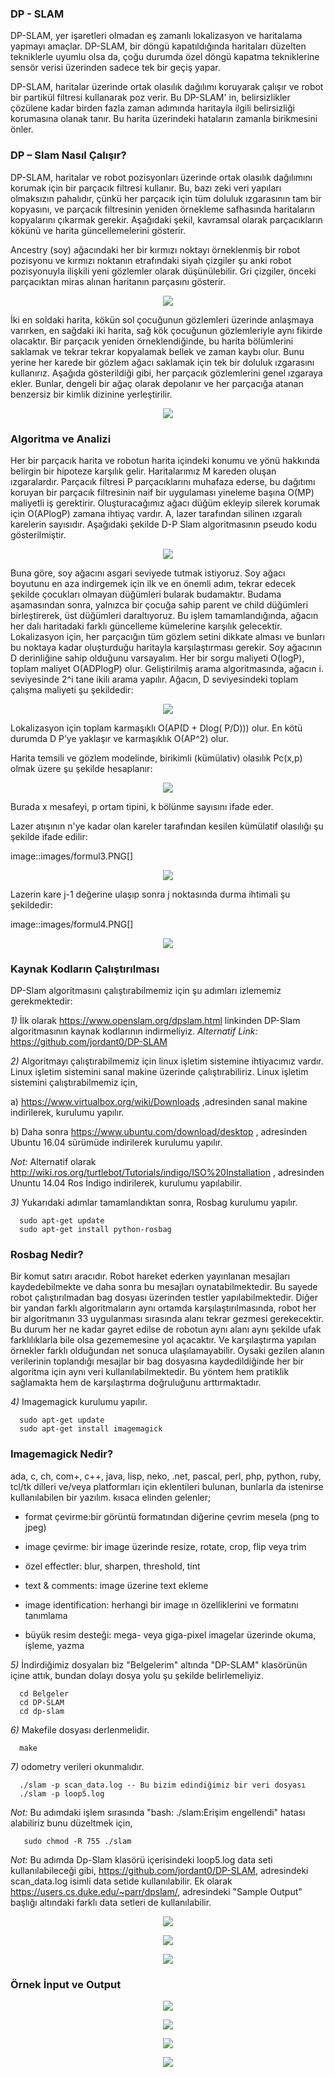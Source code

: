 ### DP - SLAM

DP-SLAM,
yer işaretleri olmadan eş zamanlı lokalizasyon ve haritalama yapmayı amaçlar. DP-SLAM, bir döngü kapatıldığında haritaları düzelten tekniklerle uyumlu olsa da, çoğu durumda özel döngü kapatma tekniklerine sensör verisi üzerinden sadece tek bir geçiş yapar.

DP-SLAM, haritalar üzerinde ortak olasılık dağılımı koruyarak çalışır ve robot bir partikül filtresi kullanarak poz verir. Bu DP-SLAM' in, belirsizlikler çözülene kadar birden fazla zaman adımında haritayla ilgili belirsizliği korumasına olanak tanır. Bu harita üzerindeki hataların zamanla birikmesini önler.

### DP – Slam Nasıl Çalışır?

DP-SLAM, haritalar ve robot pozisyonları üzerinde ortak olasılık dağılımını korumak için bir parçacık filtresi kullanır. Bu, bazı zeki veri yapıları olmaksızın pahalıdır, çünkü her parçacık için tüm doluluk ızgarasının tam bir kopyasını, ve parçacık filtresinin yeniden örnekleme safhasında haritaların kopyalarını çıkarmak gerekir. Aşağıdaki şekil, kavramsal olarak parçacıkların kökünü ve harita güncellemelerini gösterir.

Ancestry (soy) ağacındaki her bir kırmızı noktayı örneklenmiş bir robot pozisyonu ve kırmızı noktanın etrafındaki siyah çizgiler şu anki robot pozisyonuyla ilişkili yeni gözlemler olarak düşünülebilir. Gri çizgiler, önceki parçacıktan miras alınan haritanın parçasını gösterir.

<p align="center"><img src="images/maps.png"></p> 

İki en soldaki harita, kökün sol çocuğunun gözlemleri üzerinde anlaşmaya varırken, en sağdaki iki harita, sağ kök çocuğunun gözlemleriyle aynı fikirde olacaktır. Bir parçacık yeniden örneklendiğinde, bu harita bölümlerini saklamak ve tekrar tekrar kopyalamak bellek ve zaman kaybı olur. Bunu yerine her karede bir gözlem ağacı saklamak için tek bir doluluk ızgarasını kullanırız. Aşağıda gösterildiği gibi, her parçacık gözlemlerini genel ızgaraya ekler. Bunlar, dengeli bir ağaç olarak depolanır ve her parçacığa atanan benzersiz bir kimlik dizinine yerleştirilir.

<p align="center"><img src="images/otree.png"></p> 

### Algoritma ve Analizi

Her bir parçacık harita ve robotun harita içindeki konumu ve yönü hakkında belirgin bir hipoteze karşılık gelir. Haritalarımız M kareden oluşan ızgaralardır. Parçacık filtresi P parçacıklarını muhafaza ederse, bu dağıtımı koruyan bir parçacık filtresinin naif bir uygulaması yineleme başına O(MP) maliyetli iş gerektirir.
Oluşturacağımız ağacı düğüm ekleyip silerek korumak için O(APlogP) zamana ihtiyaç vardır.  A, lazer tarafından silinen ızgaralı karelerin sayısıdır. 
Aşağıdaki şekilde D-P Slam algoritmasının pseudo kodu gösterilmiştir.

<p align="center"><img src="images/sahtekod.PNG"></p>

Buna göre, soy ağacını asgari seviyede tutmak istiyoruz. Soy ağacı boyutunu en aza indirgemek için ilk ve en önemli adım, tekrar edecek şekilde çocukları olmayan düğümleri bularak budamaktır. Budama aşamasından sonra, yalnızca bir çocuğa sahip parent ve child düğümleri birleştirerek, üst düğümleri daraltıyoruz. Bu işlem tamamlandığında, ağacın her dalı haritadaki farklı güncelleme kümelerine karşılık gelecektir.
Lokalizasyon için, her parçacığın tüm gözlem setini dikkate alması ve bunları bu noktaya kadar oluşturduğu haritayla karşılaştırması gerekir.  Soy ağacının D derinliğine sahip olduğunu varsayalım. Her bir sorgu maliyeti O(logP), toplam maliyet O(ADPlogP) olur.
Geliştirilmiş arama algoritmasında, ağacın i. seviyesinde 2^i tane ikili arama yapılır. Ağacın, D seviyesindeki toplam çalışma maliyeti şu şekildedir:

<p align="center"><img src="images/formul1.PNG"></p>

Lokalizasyon için toplam karmaşıklı O(AP(D + Dlog( P/D))) olur. En kötü durumda D P’ye yaklaşır ve karmaşıklık O(AP^2) olur.

Harita temsili ve gözlem modelinde, birikimli (kümülativ) olasılık Pc(x,p) olmak üzere şu şekilde hesaplanır:

<p align="center"><img src="images/formul2.PNG"></p>

Burada x mesafeyi, p ortam tipini, k bölünme sayısını ifade eder.

Lazer atışının n'ye kadar olan kareler tarafından kesilen kümülatif olasılığı şu şekilde ifade edilir:

image::images/formul3.PNG[]
<p align="center"><img src="images/maps.png"></p>

Lazerin kare j-1 değerine ulaşıp sonra j noktasında durma ihtimali şu şekildedir:

image::images/formul4.PNG[]
<p align="center"><img src="images/maps.png"></p>

### Kaynak Kodların Çalıştırılması

DP-Slam algoritmasını çalıştırabilmemiz için şu adımları izlememiz gerekmektedir:

*1)* İlk olarak https://www.openslam.org/dpslam.html linkinden DP-Slam algoritmasının kaynak kodlarının indirmeliyiz.
*Alternatif Link:* https://github.com/jordant0/DP-SLAM


*2)* Algoritmayı çalıştırabilmemiz için linux işletim sistemine ihtiyacımız vardır. Linux işletim sistemini sanal makine üzerinde çalıştırabiliriz. Linux işletim sistemini çalıştırabilmemiz için,

a) https://www.virtualbox.org/wiki/Downloads ,adresinden sanal makine indirilerek, kurulumu yapılır.

b) Daha sonra https://www.ubuntu.com/download/desktop , adresinden Ubuntu 16.04 sürümüde indirilerek kurulumu yapılır.

*Not:* Alternatif olarak  http://wiki.ros.org/turtlebot/Tutorials/indigo/ISO%20Installation , adresinden Ununtu 14.04 Ros İndigo indirilerek, kurulumu yapılabilir.
  
  
*3)* Yukarıdaki adımlar tamamlandıktan sonra, Rosbag kurulumu yapılır.

      sudo apt-get update
      sudo apt-get install python-rosbag


### Rosbag Nedir?

Bir komut satırı aracıdır. Robot hareket ederken yayınlanan mesajları kaydedebilmekte ve daha sonra bu mesajları oynatabilmektedir. Bu sayede robot çalıştırılmadan bag dosyası üzerinden testler yapılabilmektedir. Diğer bir yandan farklı algoritmaların aynı ortamda karşılaştırılmasında, robot her bir algoritmanın 33 uygulanması sırasında alanı tekrar gezmesi gerekecektir. Bu durum her ne kadar gayret edilse de robotun aynı alanı aynı şekilde ufak farklılıklarla bile olsa gezememesine yol açacaktır. Ve karşılaştırma yapılan örnekler farklı olduğundan net sonuca ulaşılamayabilir. Oysaki gezilen alanın verilerinin toplandığı mesajlar bir bag dosyasına kaydedildiğinde her bir algoritma için aynı veri kullanılabilmektedir. Bu yöntem hem pratiklik sağlamakta hem de karşılaştırma doğruluğunu arttırmaktadır.


*4)* Imagemagick kurulumu yapılır.

      sudo apt-get update
      sudo apt-get install imagemagick

### Imagemagick Nedir?

ada, c, ch, com+, c++, java, lisp, neko, .net, pascal, perl, php, python, ruby, tcl/tk dilleri ve/veya platformları için eklentileri bulunan, bunlarla da istenirse kullanılabilen bir yazılım.
kısaca elinden gelenler;

* format çevirme:bir görüntü formatından diğerine çevrim mesela (png to jpeg)

* image çevirme: bir image üzerinde resize, rotate, crop, flip veya trim 

* özel effectler: blur, sharpen, threshold, tint 

* text &amp; comments: image üzerine text ekleme

* image identification: herhangi bir image ın özelliklerini ve formatını tanımlama

* büyük resim desteği: mega- veya giga-pixel imagelar üzerinde okuma, işleme, yazma


*5)* İndirdiğimiz dosyaları biz "Belgelerim" altında "DP-SLAM" klasörünün içine attık, bundan dolayı dosya yolu şu şekilde  belirlemeliyiz.

      cd Belgeler
      cd DP-SLAM
      cd dp-slam
     
     
*6)* Makefile  dosyası derlenmelidir.

      make


*7)* odometry verileri okunmalıdır.

      ./slam -p scan_data.log -- Bu bizim edindiğimiz bir veri dosyası
      ./slam -p loop5.log

*Not:* Bu adımdaki işlem sırasında "bash: ./slam:Erişim engellendi" hatası alabiliriz bunu düzeltmek için,

       sudo chmod -R 755 ./slam

*Not:* Bu adımda Dp-Slam klasörü içerisindeki loop5.log data seti kullanılabileceği gibi, https://github.com/jordant0/DP-SLAM, adresindeki scan_data.log isimli data setide kullanılabilir. Ek olarak https://users.cs.duke.edu/~parr/dpslam/, adresindeki "Sample Output" başlığı altındaki farklı data setleri de kullanılabilir. 

       
<p align="center"><img src="images/linux.PNG"></p>

<p align="center"><img src="images/linux2.PNG"></p>

<p align="center"><img src="images/linux3.PNG"></p>
             
### Örnek İnput ve Output

<p align="center"><img src="images/in.PNG"></p>

<p align="center"><img src="images/c1.png"></p>
<p align="center"><img src="images/c2.png"></p>
<p align="center"><img src="images/c3.png"></p>
